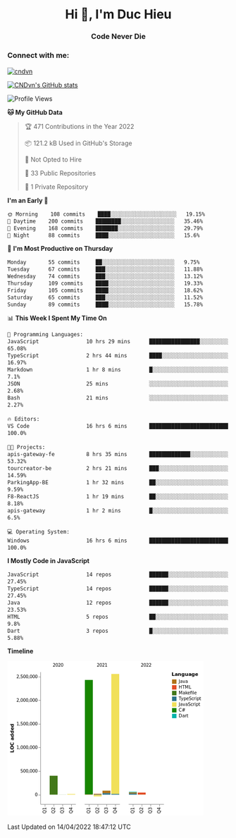 <h1 align="center">Hi 👋, I'm Duc Hieu</h1>
<h3 align="center">Code Never Die</h3>

<h3 align="left">Connect with me:</h3>
<p align="left">
<a href="https://linkedin.com/in/cndvn" target="blank"><img align="center" src="https://img.shields.io/badge/LinkedIn-0077B5?style=for-the-badge&logo=linkedin&logoColor=white" alt="cndvn"/></a>
<!--
<a href="https://fb.com/cnd.duchieu" target="blank"><img align="center" src="https://img.shields.io/badge/Facebook-1877F2?style=for-the-badge&logo=facebook&logoColor=white" alt="cnd.duchieu"/></a>
 -->
</p>

[![CNDvn's GitHub stats](https://github-readme-stats.vercel.app/api?username=cndvn)](https://github.com/anuraghazra/github-readme-stats)

<!--START_SECTION:waka-->
![Profile Views](http://img.shields.io/badge/Profile%20Views-54-blue)

**🐱 My GitHub Data** 

> 🏆 471 Contributions in the Year 2022
 > 
> 📦 121.2 kB Used in GitHub's Storage 
 > 
> 🚫 Not Opted to Hire
 > 
> 📜 33 Public Repositories 
 > 
> 🔑 1 Private Repository 
 > 
**I'm an Early 🐤** 

```text
🌞 Morning    108 commits    ████░░░░░░░░░░░░░░░░░░░░░   19.15% 
🌆 Daytime    200 commits    ████████░░░░░░░░░░░░░░░░░   35.46% 
🌃 Evening    168 commits    ███████░░░░░░░░░░░░░░░░░░   29.79% 
🌙 Night      88 commits     ████░░░░░░░░░░░░░░░░░░░░░   15.6%

```
📅 **I'm Most Productive on Thursday** 

```text
Monday       55 commits     ██░░░░░░░░░░░░░░░░░░░░░░░   9.75% 
Tuesday      67 commits     ███░░░░░░░░░░░░░░░░░░░░░░   11.88% 
Wednesday    74 commits     ███░░░░░░░░░░░░░░░░░░░░░░   13.12% 
Thursday     109 commits    ████░░░░░░░░░░░░░░░░░░░░░   19.33% 
Friday       105 commits    ████░░░░░░░░░░░░░░░░░░░░░   18.62% 
Saturday     65 commits     ███░░░░░░░░░░░░░░░░░░░░░░   11.52% 
Sunday       89 commits     ████░░░░░░░░░░░░░░░░░░░░░   15.78%

```


📊 **This Week I Spent My Time On** 

```text
💬 Programming Languages: 
JavaScript               10 hrs 29 mins      ████████████████░░░░░░░░░   65.08% 
TypeScript               2 hrs 44 mins       ████░░░░░░░░░░░░░░░░░░░░░   16.97% 
Markdown                 1 hr 8 mins         █░░░░░░░░░░░░░░░░░░░░░░░░   7.1% 
JSON                     25 mins             ░░░░░░░░░░░░░░░░░░░░░░░░░   2.68% 
Bash                     21 mins             ░░░░░░░░░░░░░░░░░░░░░░░░░   2.27%

🔥 Editors: 
VS Code                  16 hrs 6 mins       █████████████████████████   100.0%

🐱‍💻 Projects: 
apis-gateway-fe          8 hrs 35 mins       █████████████░░░░░░░░░░░░   53.32% 
tourcreator-be           2 hrs 21 mins       ███░░░░░░░░░░░░░░░░░░░░░░   14.59% 
ParkingApp-BE            1 hr 32 mins        ██░░░░░░░░░░░░░░░░░░░░░░░   9.59% 
F8-ReactJS               1 hr 19 mins        ██░░░░░░░░░░░░░░░░░░░░░░░   8.18% 
apis-gateway             1 hr 2 mins         █░░░░░░░░░░░░░░░░░░░░░░░░   6.5%

💻 Operating System: 
Windows                  16 hrs 6 mins       █████████████████████████   100.0%

```

**I Mostly Code in JavaScript** 

```text
JavaScript               14 repos            ██████░░░░░░░░░░░░░░░░░░░   27.45% 
TypeScript               14 repos            ██████░░░░░░░░░░░░░░░░░░░   27.45% 
Java                     12 repos            ██████░░░░░░░░░░░░░░░░░░░   23.53% 
HTML                     5 repos             ██░░░░░░░░░░░░░░░░░░░░░░░   9.8% 
Dart                     3 repos             █░░░░░░░░░░░░░░░░░░░░░░░░   5.88%

```


**Timeline**

![Chart not found](https://raw.githubusercontent.com/CNDvn/CNDvn/main/charts/bar_graph.png) 


 Last Updated on 14/04/2022 18:47:12 UTC
<!--END_SECTION:waka-->
